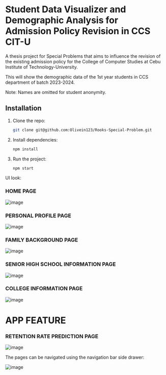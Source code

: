 # Student Data Visualizer and Demographic Analysis for Admission Policy Revision in CCS CIT-U 
A thesis project for Special Problems that aims to influence the revision of the existing admission policy for the College of Computer Studies at Cebu Institute of Technology-University.

This will show the demographic data of the 1st year students in CCS department of batch 2023-2024.

Note: Names are omitted for student anonymity.

## Installation
1. Clone the repo:
    ```sh
    git clone git@github.com:Olivein123/Rooks-Special-Problem.git
    ```
2. Install dependencies:
    ```sh
    npm install
    ```
3. Run the project:
    ```sh
    npm start
    ```

UI look:

### HOME PAGE
![image](https://github.com/Olivein123/Rooks-Special-Problem/assets/111852805/23ade4ea-3540-4d40-9231-215a8da892c2)

### PERSONAL PROFILE PAGE
![image](https://github.com/Olivein123/Rooks-Special-Problem/assets/111852805/f8c3bcd2-dec5-4c14-9906-820b2e820ab0)

### FAMILY BACKGROUND PAGE
![image](https://github.com/Olivein123/Rooks-Special-Problem/assets/111852805/9618c415-8f95-414d-b572-561d45eb6b3d)

### SENIOR HIGH SCHOOL INFORMATION PAGE
![image](https://github.com/Olivein123/Rooks-Special-Problem/assets/111852805/afb460c7-67d2-44e0-acb8-7c885739ecaa)

### COLLEGE INFORMATION PAGE
![image](https://github.com/Olivein123/Rooks-Special-Problem/assets/111852805/0f34be2a-6bbd-45c5-b344-c69c7c3a6c8f)

# APP FEATURE
### RETENTION RATE PREDICTION PAGE
![image](https://github.com/Olivein123/Rooks-Special-Problem/assets/111852805/17a062b9-b46a-4db2-9f7d-65afbde729d9)


The pages can be navigated using the navigation bar side drawer:

![image](https://github.com/Olivein123/Rooks-Special-Problem/assets/111852805/aa597085-6bbd-4ec5-8b87-8f00f28f8dca)

